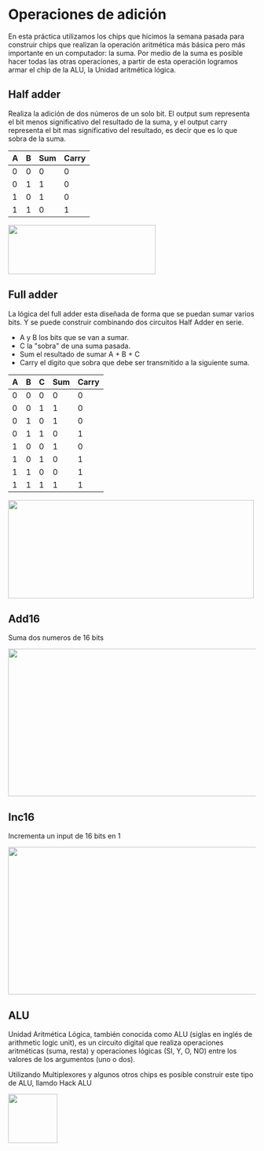 # Operaciones de adición

En esta práctica utilizamos los chips que hicimos la semana pasada para construir chips que realizan la operación aritmética más básica pero más importante en un computador: la suma. Por medio de la suma es posible hacer todas las otras operaciones, a partir de esta operación logramos armar el chip de la ALU, la Unidad aritmética lógica. 

## Half adder

Realiza la adición de dos números de un solo bit. El output sum representa el bit menos significativo del resultado de la suma, y el output carry representa el bit mas significativo del resultado, es decir que es lo que sobra de la suma. 

| A | B | Sum | Carry |
|---|---|-----|-------|
| 0 | 0 |  0  |   0   |
| 0 | 1 |  1  |   0   |
| 1 | 0 |  1  |   0   |
| 1 | 1 |  0  |   1   |


<img src="https://www.engineersgarage.com/wp-content/uploads/2020/09/half-adder-ckt.png" width="300px" height="100px">

## Full adder

La lógica del full adder esta diseñada de forma que se puedan sumar varios bits. Y se puede construir combinando dos circuitos Half Adder en serie.

* A y B los bits que se van a sumar.
* C la "sobra" de una suma pasada.
* Sum el resultado de sumar A + B + C 
* Carry el digito que sobra que debe ser transmitido a la siguiente suma.

| A | B | C | Sum | Carry |
|---|---|-----|-----|------|
| 0 | 0 |  0  |  0  |  0   |
| 0 | 0 |  1  |  1  |  0   |
| 0 | 1 |  0  |  1  |  0   |
| 0 | 1 |  1  |  0  |  1   |
| 1 | 0 |  0  |  1  |  0   |
| 1 | 0 |  1  |  0  |  1   |
| 1 | 1 |  0  |  0  |  1   |
| 1 | 1 |  1  |  1  |  1   |


<img src="https://www.build-electronic-circuits.com/wp-content/uploads/2022/10/fullAdder2-1024x520.png" width="500px" height="200px">

## Add16 
Suma dos numeros de 16 bits

<img src="https://www.electronicshub.org/wp-content/uploads/2015/06/4-bit-adder.jpg" width="700px" height="300px">

## Inc16
Incrementa un input de 16 bits en 1

<img src="https://media.geeksforgeeks.org/wp-content/uploads/20210429115210/updatedIncre.jpeg" width="700px" height="300px">


## ALU
Unidad Aritmética Lógica, también conocida como ALU (siglas en inglés de arithmetic logic unit), es un circuito digital que realiza operaciones aritméticas (suma, resta) y operaciones lógicas (SI, Y, O, NO) entre los valores de los argumentos (uno o dos).

Utilizando Multiplexores y algunos otros chips es posible construir este tipo de ALU, llamdo Hack ALU

<img src="https://time-product-5d9.notion.site/image/https%3A%2F%2Fprod-files-secure.s3.us-west-2.amazonaws.com%2Fe728feb1-a068-480f-9b20-5ec9ccfa0e1c%2F9b29db8c-1665-4a11-8461-8c22ccddfd06%2Fimagen.jpeg?table=block&id=84fa969a-ca95-4dd2-b835-beb1a892c549&spaceId=e728feb1-a068-480f-9b20-5ec9ccfa0e1c&width=2000&userId=&cache=v2" width="100px" height="100px">




